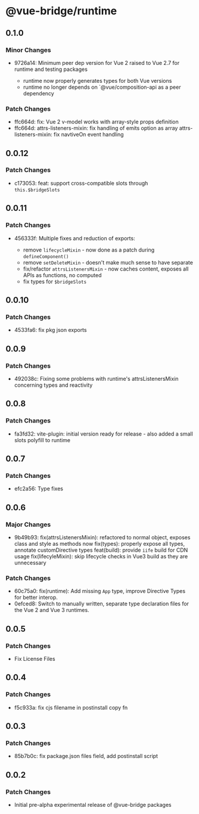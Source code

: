 # @vue-bridge/runtime

## 0.1.0

### Minor Changes

- 9726a14: Minimum peer dep version for Vue 2 raised to Vue 2.7 for runtime and testing packages

  - runtime now properly generates types for both Vue versions
  - runtime no longer depends on `@vue/composition-api as a peer dependency

### Patch Changes

- ffc664d: fix: Vue 2 v-model works with array-style props definition
- ffc664d: attrs-listeners-mixin: fix handling of emits option as array
  attrs-listeners-mixin: fix navtiveOn event handling

## 0.0.12

### Patch Changes

- c173053: feat: support cross-compatible slots through `this.$bridgeSlots`

## 0.0.11

### Patch Changes

- 456333f: Multiple fixes and reduction of exports:

  - remove `lifecycleMixin` - now done as a patch during `defineComponent()`
  - remove `setDeleteMixin` - doesn't make much sense to have separate
  - fix/refactor `attrsListenersMixin` - now caches content, exposes all APIs as functions, no computed
  - fix types for `$bridgeSlots`

## 0.0.10

### Patch Changes

- 4533fa6: fix pkg json exports

## 0.0.9

### Patch Changes

- 492038c: Fixing some problems with runtime's attrsListenersMixin concerning types and reactivity

## 0.0.8

### Patch Changes

- fa3fd32: vite-plugin: initial version ready for release - also added a small slots polyfill to runtime

## 0.0.7

### Patch Changes

- efc2a56: Type fixes

## 0.0.6

### Major Changes

- 9b49b93: fix(attrsListenersMixin): refactored to normal object, exposes class and style as methods now
  fix(types): properly expose all types, annotate customDirective types
  feat(build): provide `iife` build for CDN usage
  fix(lifecyleMixin): skip lifecycle checks in Vue3 build as they are unnecessary

### Patch Changes

- 60c75a0: fix(runtime): Add missing `App` type, improve Directive Types for better interop.
- 0efced8: Switch to manually written, separate type declaration files for the Vue 2 and Vue 3 runtimes.

## 0.0.5

### Patch Changes

- Fix License Files

## 0.0.4

### Patch Changes

- f5c933a: fix cjs filename in postinstall copy fn

## 0.0.3

### Patch Changes

- 85b7b0c: fix package.json files field, add postinstall script

## 0.0.2

### Patch Changes

- Initial pre-alpha experimental release of @vue-bridge packages
